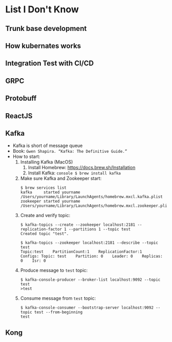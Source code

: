 # List I Don't Know

## Trunk base development

## How kubernates works

## Integration Test with CI/CD

## GRPC

## Protobuff

## ReactJS

## Kafka
- Kafka is short of message queue
- Book: `Gwen Shapira. “Kafka: The Definitive Guide.”`
- How to start:
  1. Installing Kafka (MacOS)
     1. Install Homebrew: https://docs.brew.sh/Installation
     2. Install Kafka:
            ```console
            $ brew install kafka
            ```
  2. Make sure Kafka and Zookeeper start:
        ```console
        $ brew services list
        kafka     started yourname /Users/yourname/Library/LaunchAgents/homebrew.mxcl.kafka.plist
        zookeeper started yourname /Users/yourname/Library/LaunchAgents/homebrew.mxcl.zookeeper.plist
        ```
  3. Create and verify topic:
        ```console
        $ kafka-topics --create --zookeeper localhost:2181 --replication-factor 1 --partitions 1 --topic test
        Created topic "test".
        ```
        ```console
        $ kafka-topics --zookeeper localhost:2181 --describe --topic test
        Topic:test    PartitionCount:1    ReplicationFactor:1    Configs: Topic: test    Partition: 0    Leader: 0    Replicas: 0    Isr: 0
        ```
  4. Produce message to `test` topic:
        ```console
        $ kafka-console-producer --broker-list localhost:9092 --topic test
        >test
        ```
  5. Consume message from `test` topic:
        ```console
        $ kafka-console-consumer --bootstrap-server localhost:9092 --topic test --from-beginning
        test
        ```

## Kong
